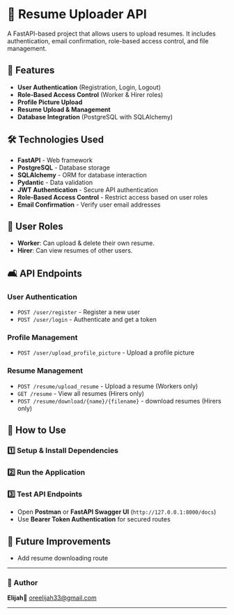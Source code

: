 # 👤 Resume Uploader API

A FastAPI-based project that allows users to upload resumes. It includes authentication, email confirmation, role-based access control, and file management.

## 🚀 Features

- **User Authentication** (Registration, Login, Logout)
- **Role-Based Access Control** (Worker & Hirer roles)
- **Profile Picture Upload**
- **Resume Upload & Management**
- **Database Integration** (PostgreSQL with SQLAlchemy)

## 🛠️ Technologies Used

- **FastAPI** - Web framework
- **PostgreSQL** - Database storage
- **SQLAlchemy** - ORM for database interaction
- **Pydantic** - Data validation
- **JWT Authentication** - Secure API authentication
- **Role-Based Access Control** - Restrict access based on user roles
- **Email Confirmation** - Verify user email addresses

## 🔑 **User Roles**

- **Worker**: Can upload & delete their own resume.
- **Hirer**: Can view resumes of other users.

## 🛋️ **API Endpoints**

### **User Authentication**

- `POST /user/register` - Register a new user
- `POST /user/login` - Authenticate and get a token

### **Profile Management**

- `POST /user/upload_profile_picture` - Upload a profile picture

### **Resume Management**

- `POST /resume/upload_resume` - Upload a resume (Workers only)
- `GET /resume` - View all resumes (Hirers only)
- `POST /resume/download/{name}/{filename}` - download resumes (Hirers only)

## 📝 **How to Use**

### 1️⃣ **Setup & Install Dependencies**

### 2️⃣ **Run the Application**

### 3️⃣ **Test API Endpoints**

- Open **Postman** or **FastAPI Swagger UI** (`http://127.0.0.1:8000/docs`)
- Use **Bearer Token Authentication** for secured routes

## 🎯 **Future Improvements**

- Add resume downloading route 
---

### **👤 Author**

**Elijah**📧 [oreelijah33@gmail.com](mailto:oreelijah33@gmail.com)

---
